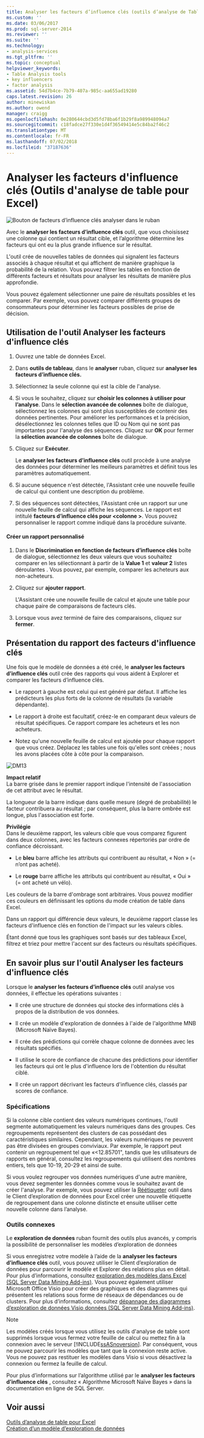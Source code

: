 ```yaml
---
title: Analyser les facteurs d’influence clés (outils d’analyse de Table pour Excel) | Microsoft Docs
ms.custom: ''
ms.date: 03/06/2017
ms.prod: sql-server-2014
ms.reviewer: ''
ms.suite: ''
ms.technology:
- analysis-services
ms.tgt_pltfrm: ''
ms.topic: conceptual
helpviewer_keywords:
- Table Analysis tools
- key influencers
- factor analysis
ms.assetid: 54d7b4ce-7b79-407a-985c-aa655ad19280
caps.latest.revision: 26
author: minewiskan
ms.author: owend
manager: craigg
ms.openlocfilehash: 0e280644cbd3d5fd78ba6f1b29f8a989948094a7
ms.sourcegitcommit: c18fadce27f330e1d4f36549414e5c84ba2f46c2
ms.translationtype: MT
ms.contentlocale: fr-FR
ms.lasthandoff: 07/02/2018
ms.locfileid: "37187636"
---
```

# <a name="analyze-key-influencers-table-analysis-tools-for-excel"></a>Analyser les facteurs d'influence clés (Outils d'analyse de table pour Excel)
  ![Bouton de facteurs d’influence clés analyser dans le ruban](media/tat-aki.gif "bouton analyser les facteurs d’influence clés du ruban")  
  
 Avec le **analyser les facteurs d’influence clés** outil, que vous choisissez une colonne qui contient un résultat cible, et l’algorithme détermine les facteurs qui ont eu la plus grande influence sur le résultat.  
  
 L'outil crée de nouvelles tables de données qui signalent les facteurs associés à chaque résultat et qui affichent de manière graphique la probabilité de la relation. Vous pouvez filtrer les tables en fonction de différents facteurs et résultats pour analyser les résultats de manière plus approfondie.  
  
 Vous pouvez également sélectionner une paire de résultats possibles et les comparer. Par exemple, vous pouvez comparer différents groupes de consommateurs pour déterminer les facteurs possibles de prise de décision.  
  
## <a name="using-the-analyze-key-influencers-tool"></a>Utilisation de l'outil Analyser les facteurs d'influence clés  
  
1.  Ouvrez une table de données Excel.  
  
2.  Dans **outils de tableau**, dans le **analyser** ruban, cliquez sur **analyser les facteurs d’influence clés.**  
  
3.  Sélectionnez la seule colonne qui est la cible de l'analyse.  
  
4.  Si vous le souhaitez, cliquez sur **choisir les colonnes à utiliser pour l’analyse**. Dans le **sélection avancée de colonnes** boîte de dialogue, sélectionnez les colonnes qui sont plus susceptibles de contenir des données pertinentes. Pour améliorer les performances et la précision, désélectionnez les colonnes telles que ID ou Nom qui ne sont pas importantes pour l'analyse des séquences. Cliquez sur **OK** pour fermer la **sélection avancée de colonnes** boîte de dialogue.  
  
5.  Cliquez sur **Exécuter**.  
  
     Le **analyser les facteurs d’influence clés** outil procède à une analyse des données pour déterminer les meilleurs paramètres et définit tous les paramètres automatiquement.  
  
6.  Si aucune séquence n'est détectée, l'Assistant crée une nouvelle feuille de calcul qui contient une description du problème.  
  
7.  Si des séquences sont détectées, l'Assistant crée un rapport sur une nouvelle feuille de calcul qui affiche les séquences. Le rapport est intitulé **facteurs d’influence clés pour \<colonne >**. Vous pouvez personnaliser le rapport comme indiqué dans la procédure suivante.  
  
#### <a name="create-a-custom-report"></a>Créer un rapport personnalisé  
  
1.  Dans le **Discrimination en fonction de facteurs d’influence clés** boîte de dialogue, sélectionnez les deux valeurs que vous souhaitez comparer en les sélectionnant à partir de la **Value 1** et **valeur 2** listes déroulantes . Vous pouvez, par exemple, comparer les acheteurs aux non-acheteurs.  
  
2.  Cliquez sur **ajouter rapport**.  
  
     L'Assistant crée une nouvelle feuille de calcul et ajoute une table pour chaque paire de comparaisons de facteurs clés.  
  
3.  Lorsque vous avez terminé de faire des comparaisons, cliquez sur **fermer**.  
  
## <a name="understanding-the-key-influencers-report"></a>Présentation du rapport des facteurs d'influence clés  
 Une fois que le modèle de données a été créé, le **analyser les facteurs d’influence clés** outil crée des rapports qui vous aident à Explorer et comparer les facteurs d’influence clés.  
  
-   Le rapport à gauche est celui qui est généré par défaut. Il affiche les prédicteurs les plus forts de la colonne de résultats (la variable dépendante).  
  
-   Le rapport à droite est facultatif, créez-le en comparant deux valeurs de résultat spécifiques. Ce rapport compare les acheteurs et les non acheteurs.  
  
-   Notez qu'une nouvelle feuille de calcul est ajoutée pour chaque rapport que vous créez. Déplacez les tables une fois qu'elles sont créées ; nous les avons placées côte à côte pour la comparaison.  
  
 ![DM13](media/dm13-tat-aki-report.gif "DM13")  
  
 **Impact relatif**  
 La barre grisée dans le premier rapport indique l'intensité de l'association de cet attribut avec le résultat.  
  
 La longueur de la barre indique dans quelle mesure (degré de probabilité) le facteur contribuera au résultat ; par conséquent, plus la barre ombrée est longue, plus l'association est forte.  
  
 **Privilégie**  
 Dans le deuxième rapport, les valeurs cible que vous comparez figurent dans deux colonnes, avec les facteurs connexes répertoriés par ordre de confiance décroissant.  
  
-   Le **bleu** barre affiche les attributs qui contribuent au résultat, « Non » (= n’ont pas acheté).  
  
-   Le **rouge** barre affiche les attributs qui contribuent au résultat, « Oui » (= ont acheté un vélo).  
  
 Les couleurs de la barre d'ombrage sont arbitraires. Vous pouvez modifier ces couleurs en définissant les options du mode création de table dans Excel.  
  
 Dans un rapport qui différencie deux valeurs, le deuxième rapport classe les facteurs d'influence clés en fonction de l'impact sur les valeurs cibles.  
  
 Étant donné que tous les graphiques sont basés sur des tableaux Excel, filtrez et triez pour mettre l'accent sur des facteurs ou résultats spécifiques.  
  
## <a name="more-about-the-analyze-key-influencers-tool"></a>En savoir plus sur l'outil Analyser les facteurs d'influence clés  
 Lorsque le **analyser les facteurs d’influence clés** outil analyse vos données, il effectue les opérations suivantes :  
  
-   Il crée une structure de données qui stocke des informations clés à propos de la distribution de vos données.  
  
-   Il crée un modèle d'exploration de données à l'aide de l'algorithme MNB (Microsoft Naïve Bayes).  
  
-   Il crée des prédictions qui corrèle chaque colonne de données avec les résultats spécifiés.  
  
-   Il utilise le score de confiance de chacune des prédictions pour identifier les facteurs qui ont le plus d'influence lors de l'obtention du résultat ciblé.  
  
-   Il crée un rapport décrivant les facteurs d'influence clés, classés par scores de confiance.  
  
### <a name="requirements"></a>Spécifications  
 Si la colonne cible contient des valeurs numériques continues, l'outil segmente automatiquement les valeurs numériques dans des groupes. Ces regroupements représentent des clusters de cas possédant des caractéristiques similaires. Cependant, les valeurs numériques ne peuvent pas être divisées en groupes conviviaux. Par exemple, le rapport peut contenir un regroupement tel que «\<12.85701", tandis que les utilisateurs de rapports en général, consultez les regroupements qui utilisent des nombres entiers, tels que 10-19, 20-29 et ainsi de suite.  
  
 Si vous voulez regrouper vos données numériques d'une autre manière, vous devez segmenter les données comme vous le souhaitez avant de créer l'analyse. Par exemple, vous pouvez utiliser la [Réétiqueter](relabel-sql-server-data-mining-add-ins.md) outil dans le Client d’exploration de données pour Excel créer une nouvelle étiquette de regroupement dans une colonne distincte et ensuite utiliser cette nouvelle colonne dans l’analyse.  
  
### <a name="related-tools"></a>Outils connexes  
 Le **exploration de données** ruban fournit des outils plus avancés, y compris la possibilité de personnaliser les modèles d’exploration de données  
  
 Si vous enregistrez votre modèle à l’aide de la **analyser les facteurs d’influence clés** outil, vous pouvez utiliser le Client d’exploration de données pour parcourir le modèle et Explorer des relations plus en détail. Pour plus d’informations, consultez [exploration des modèles dans Excel &#40;SQL Server Data Mining Add-ins&#41;](browsing-models-in-excel-sql-server-data-mining-add-ins.md). Vous pouvez également utiliser Microsoft Office Visio pour créer des graphiques et des diagrammes qui présentent les relations sous forme de réseaux de dépendances ou de clusters. Pour plus d’informations, consultez [dépannage des diagrammes d’exploration de données Visio données &#40;SQL Server Data Mining Add-ins&#41;](troubleshooting-visio-data-mining-diagrams-sql-server-data-mining-add-ins.md).  
  
> [!NOTE]  
>  Les modèles créés lorsque vous utilisez les outils d'analyse de table sont supprimés lorsque vous fermez votre feuille de calcul ou mettez fin à la connexion avec le serveur [!INCLUDE[ssASnoversion](../includes/ssasnoversion-md.md)]. Par conséquent, vous ne pouvez parcourir les modèles que tant que la connexion reste active. Vous ne pouvez pas restituer les modèles dans Visio si vous désactivez la connexion ou fermez la feuille de calcul.  
  
 Pour plus d’informations sur l’algorithme utilisé par le **analyser les facteurs d’influence clés** , consultez « Algorithme Microsoft Naïve Bayes » dans la documentation en ligne de SQL Server.  
  
## <a name="see-also"></a>Voir aussi  
 [Outils d’analyse de table pour Excel](table-analysis-tools-for-excel.md)   
 [Création d’un modèle d’exploration de données](creating-a-data-mining-model.md)  
  
  
